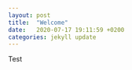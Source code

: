 ```yaml
---
layout: post
title:  "Welcome"
date:   2020-07-17 19:11:59 +0200
categories: jekyll update
---
```

Test
